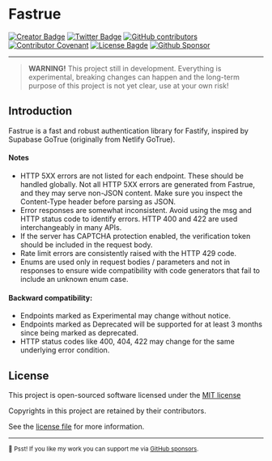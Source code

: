 # Fastrue

[![Creator Badge](https://badgen.net/badge/icon/Made%20by%20Aris%20Ripandi?icon=bitcoin-lightning&label&color=blue&labelColor=black)](https://ripandis.com)
[![Twitter Badge](https://badgen.net/badge/icon/Follow%20Twitter?icon=twitter&label&color=blue&labelColor=black)](https://twitter.com/riipandi)
[![GitHub contributors](https://img.shields.io/github/contributors/riipandi/fastrue)](https://github.com/riipandi/fastrue/graphs/contributors)
[![Contributor Covenant](https://img.shields.io/badge/Contributor%20Covenant-2.1-4baaaa.svg)](./CODE_OF_CONDUCT.md)
[![License Bagde](https://badgen.net/github/license/riipandi/fastrue?label=license&color=blue&labelColor=black)](./LICENSE)
[![Github Sponsor](https://badgen.net/badge/icon/sponsors?icon=github&label&color=green&labelColor=black)](https://github.com/sponsors/riipandi)

<hr/>

> **WARNING!** This project still in development.
> Everything is experimental, breaking changes can happen and the long-term purpose
> of this project is not yet clear, use at your own risk!

## Introduction

Fastrue is a fast and robust authentication library for Fastify, inspired by Supabase GoTrue
(originally from Netlify GoTrue).

#### Notes

- HTTP 5XX errors are not listed for each endpoint. These should be handled globally. Not all HTTP 5XX errors are generated from Fastrue, and they may serve non-JSON content. Make sure you inspect the Content-Type header before parsing as JSON.
- Error responses are somewhat inconsistent. Avoid using the msg and HTTP status code to identify errors. HTTP 400 and 422 are used interchangeably in many APIs.
- If the server has CAPTCHA protection enabled, the verification token should be included in the request body.
- Rate limit errors are consistently raised with the HTTP 429 code.
- Enums are used only in request bodies / parameters and not in responses to ensure wide compatibility with code generators that fail to include an unknown enum case.

#### Backward compatibility:

- Endpoints marked as Experimental may change without notice.
- Endpoints marked as Deprecated will be supported for at least 3 months since being marked as deprecated.
- HTTP status codes like 400, 404, 422 may change for the same underlying error condition.

## License

This project is open-sourced software licensed under the [MIT license][choosealicense]

Copyrights in this project are retained by their contributors.

See the [license file](./LICENSE) for more information.

[choosealicense]: https://choosealicense.com/licenses/mit/

---

<sub>🤫 Psst! If you like my work you can support me via [GitHub sponsors](https://github.com/sponsors/riipandi).
